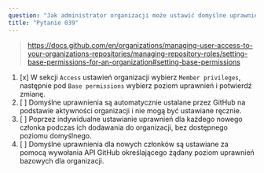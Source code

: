 ```yaml
---
question: "Jak administrator organizacji może ustawić domyślne uprawnienia dla nowych członków organizacji na GitHubie?"
title: "Pytanie 039"
---
```


> https://docs.github.com/en/organizations/managing-user-access-to-your-organizations-repositories/managing-repository-roles/setting-base-permissions-for-an-organization#setting-base-permissions
1. [x] W sekcji `Access` ustawień organizacji wybierz `Member privileges`, następnie pod `Base permissions` wybierz poziom uprawnień i potwierdź zmianę.
1. [ ] Domyślne uprawnienia są automatycznie ustalane przez GitHub na podstawie aktywności organizacji i nie mogą być ustawiane ręcznie.
1. [ ] Poprzez indywidualne ustawianie uprawnień dla każdego nowego członka podczas ich dodawania do organizacji, bez dostępnego poziomu domyślnego.
1. [ ] Domyślne uprawnienia dla nowych członków są ustawiane za pomocą wywołania API GitHub określającego żądany poziom uprawnień bazowych dla organizacji.
